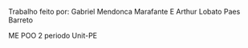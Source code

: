 Trabalho feito por:
Gabriel Mendonca Marafante
E 
Arthur Lobato Paes Barreto

ME POO 2 periodo Unit-PE
